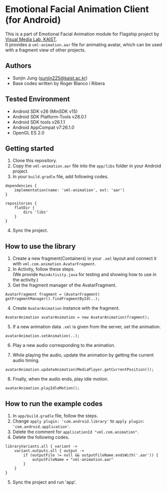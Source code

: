 # Emotional Facial Animation Client (for Android)
This is a part of Emotional Facial Animation module for Flagship project by [Visual Media Lab, KAIST](http://vml.kaist.ac.kr).  
It provides a `vml-animation.aar` file for animating avatar, which can be used with a fragment view of other projects.

## Authors
 - Sunjin Jung (<sunjin225@kaist.ac.kr>)
 - Base codes written by Roger Blanco i Ribera


## Tested Environment
 - Android SDK v26 (MinSDK v15)
 - Android SDK Platform-Tools v28.0.1
 - Android SDK tools v26.1.1
 - Android AppCompat v7:26.1.0
 - OpenGL ES 2.0


## Getting started
1. Clone this repository.  
2. Copy the `vml-animation.aar` file into the `app/libs` folder in your Android project.  
3. In your `build.gradle` file, add following codes.
```
dependencies {
    implementation(name: 'vml-animation', ext: 'aar')
}  

repositories {
    flatDir {
        dirs 'libs'
    }
}
```
4. Sync the project.  


## How to use the library
1. Create a new fragment(Containers) in your `.xml` layout and connect it with `vml.com.animation.AvatarFragment`.
2. In Activity, follow these steps.  
   (We provide `MainActivity.java` for testing and showing how to use in the activity.)  
3. Get the fragment manager of the AvatarFragment.  

  ```
  AvatarFragment fragment = (AvatarFragment) getFragmentManager().findFragmentById(..);
  ```
  
4. Create `AvatarAnimation` instance with the fragment.  

  ```
  AvatarAnimation avatarAnimation = new AvatarAnimation(fragment);
  ```
  
5. If a new animation data `.xml` is given from the server, set the animation.  

  ```
  avatarAnimation.setAnimation(..);
  ```
  
6. Play a new audio corresponding to the animation.  

7. While playing the audio, update the animation by getting the current audio timing.  

  ```
  avatarAnimation.updateAnimation(MediaPlayer.getCurrentPosition());
  ```
  
8. Finally, when the audio ends, play idle motion.  

  ```
  avatarAnimation.playIdleMotion();
  ```
  
  
## How to run the example codes
1. In `app/build.gradle` file, follow the steps.
2. Change `apply plugin: 'com.android.library'` to `apply plugin: 'com.android.application'`.
3. Delete the comment for `applicationId "vml.com.animation"`.
4. Delete the following codes.

```
libraryVariants.all { variant ->
    variant.outputs.all { output ->
        if (outputFile != null && outputFileName.endsWith('.aar')) {
            outputFileName = "vml-animation.aar"
        }
    }
}
```

5. Sync the project and run 'app'.
